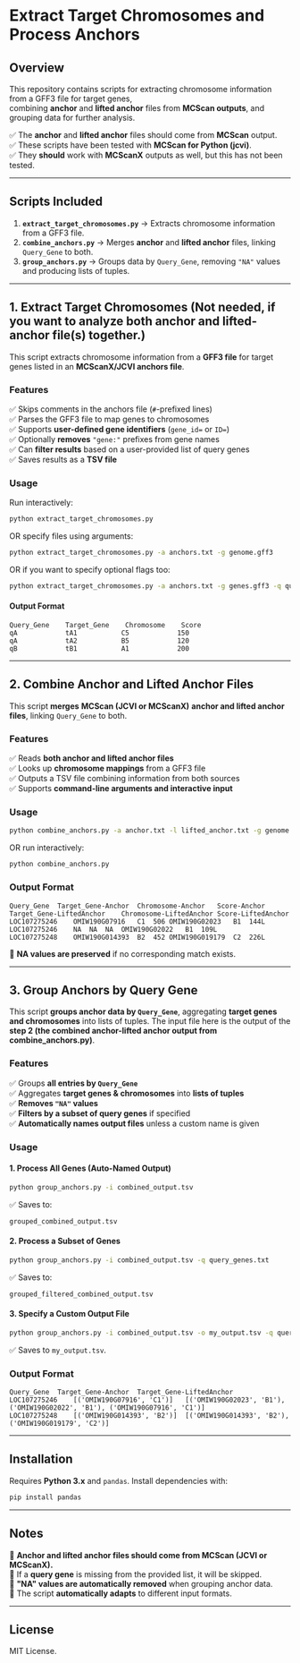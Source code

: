 # Extract Target Chromosomes and Process Anchors

## Overview
This repository contains scripts for extracting chromosome information from a GFF3 file for target genes,  
combining **anchor** and **lifted anchor** files from **MCScan outputs**, and grouping data for further analysis.

✅ The **anchor** and **lifted anchor** files should come from **MCScan** output.  
✅ These scripts have been tested with **MCScan for Python (jcvi)**.  
✅ They **should** work with **MCScanX** outputs as well, but this has not been tested.

---

## **Scripts Included**
1. **`extract_target_chromosomes.py`** → Extracts chromosome information from a GFF3 file.
2. **`combine_anchors.py`** → Merges **anchor** and **lifted anchor** files, linking `Query_Gene` to both.
3. **`group_anchors.py`** → Groups data by `Query_Gene`, removing `"NA"` values and producing lists of tuples.

---

## **1. Extract Target Chromosomes** (Not needed, if you want to analyze both anchor and lifted-anchor file(s) together.)
This script extracts chromosome information from a **GFF3 file** for target genes listed in an **MCScanX/JCVI anchors file**.

### **Features**
✅ Skips comments in the anchors file (`#`-prefixed lines)  
✅ Parses the GFF3 file to map genes to chromosomes  
✅ Supports **user-defined gene identifiers** (`gene_id=` or `ID=`)  
✅ Optionally **removes** `"gene:"` prefixes from gene names  
✅ Can **filter results** based on a user-provided list of query genes  
✅ Saves results as a **TSV file**  

### **Usage**
Run interactively: 
```bash
python extract_target_chromosomes.py
```
OR specify files using arguments:
```bash
python extract_target_chromosomes.py -a anchors.txt -g genome.gff3
```
OR if you want to specify optional flags too:
```bash
python extract_target_chromosomes.py -a anchors.txt -g genes.gff3 -q queries.txt -k ID -s 'gene:'
```

#### **Output Format**
```
Query_Gene    Target_Gene    Chromosome    Score
qA            tA1           C5            150
qA            tA2           B5            120
qB            tB1           A1            200
```

---

## **2. Combine Anchor and Lifted Anchor Files**
This script **merges** **MCScan (JCVI or MCScanX)** **anchor and lifted anchor files**, linking `Query_Gene` to both.

### **Features**
✅ Reads **both anchor and lifted anchor files**  
✅ Looks up **chromosome mappings** from a GFF3 file  
✅ Outputs a TSV file combining information from both sources  
✅ Supports **command-line arguments and interactive input**  

### **Usage**
```bash
python combine_anchors.py -a anchor.txt -l lifted_anchor.txt -g genome.gff3
```
OR run interactively:
```bash
python combine_anchors.py
```

### **Output Format**
```
Query_Gene	Target_Gene-Anchor	Chromosome-Anchor	Score-Anchor	Target_Gene-LiftedAnchor	Chromosome-LiftedAnchor	Score-LiftedAnchor
LOC107275246	OMIW190G07916	C1	506	OMIW190G02023	B1	144L
LOC107275246	NA	NA	NA	OMIW190G02022	B1	109L
LOC107275248	OMIW190G014393	B2	452	OMIW190G019179	C2	226L
```
🔹 **NA values are preserved** if no corresponding match exists.

---

## **3. Group Anchors by Query Gene**
This script **groups anchor data by `Query_Gene`**, aggregating **target genes and chromosomes** into lists of tuples. The input file here is the output of the **step 2 (the combined anchor-lifted anchor output from combine_anchors.py)**.

### **Features**
✅ Groups **all entries by `Query_Gene`**  
✅ Aggregates **target genes & chromosomes** into **lists of tuples**  
✅ **Removes `"NA"` values**  
✅ **Filters by a subset of query genes** if specified  
✅ **Automatically names output files** unless a custom name is given  

### **Usage**
#### **1. Process All Genes (Auto-Named Output)**
```bash
python group_anchors.py -i combined_output.tsv
```
✅ Saves to:  
```
grouped_combined_output.tsv
```

#### **2. Process a Subset of Genes**
```bash
python group_anchors.py -i combined_output.tsv -q query_genes.txt
```
✅ Saves to:  
```
grouped_filtered_combined_output.tsv
```

#### **3. Specify a Custom Output File**
```bash
python group_anchors.py -i combined_output.tsv -o my_output.tsv -q query_genes.txt
```
✅ Saves to `my_output.tsv`.

### **Output Format**
```
Query_Gene	Target_Gene-Anchor	Target_Gene-LiftedAnchor
LOC107275246	[('OMIW190G07916', 'C1')]	[('OMIW190G02023', 'B1'), ('OMIW190G02022', 'B1'), ('OMIW190G07916', 'C1')]
LOC107275248	[('OMIW190G014393', 'B2')]	[('OMIW190G014393', 'B2'), ('OMIW190G019179', 'C2')]
```

---

## **Installation**
Requires **Python 3.x** and `pandas`. Install dependencies with:
```bash
pip install pandas
```

---

## **Notes**
🔹 **Anchor and lifted anchor files should come from MCScan (JCVI or MCScanX).**  
🔹 If a **query gene** is missing from the provided list, it will be skipped.  
🔹 **"NA" values are automatically removed** when grouping anchor data.  
🔹 The script **automatically adapts** to different input formats.  

---

## **License**
MIT License.
